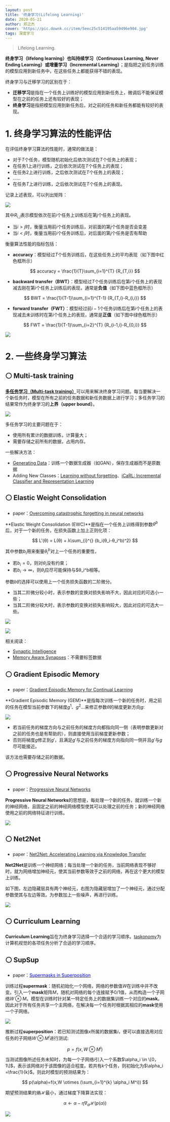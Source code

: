```yaml
---
layout: post
title: '终身学习(Lifelong Learning)'
date: 2020-05-21
author: 郑之杰
cover: 'https://pic.downk.cc/item/5eec25c514195aa59496e904.jpg'
tags: 深度学习
---
```


> Lifelong Learning.

**终身学习（lifelong learning）**也叫**持续学习（Continuous Learning, Never Ending Learning）**或**增量学习（Incremental Learning）**；是指把之前任务训练的模型应用到新任务中，在这些任务上都能获得不错的表现。

终身学习与迁移学习的区别在于：
- **迁移学习**是指在一个任务上训练好的模型应用到新任务上，微调后不能保证模型在之前的任务上还有较好的表现；
- **终身学习**是指把模型应用到新任务后，对之前的任务和新任务都能有较好的表现。

# 1. 终身学习算法的性能评估
在评估终身学习算法的性能时，通常的做法是：
- 对于$T$个任务，模型随机初始化后依次测试在$T$个任务上的表现；
- 在任务$1$上进行训练，之后依次测试在$T$个任务上的表现；
- 在任务$2$上进行训练，之后依次测试在$T$个任务上的表现；
- ......
- 在任务$T$上进行训练，之后依次测试在$T$个任务上的表现。

记录上述表现，可以列出矩阵：

![](https://pic.downk.cc/item/5eec25e714195aa594970359.jpg)

其中$R_{i,j}$表示模型依次在前$i$个任务上训练后在第$j$个任务上的表现。
- 当$i>j$时，衡量当用前$i$个任务训练后，对前面的第$j$个任务是否会变差
- 当$i<j$时，衡量当用前$i$个任务训练后，对后面的第$j$个任务是否有帮助

衡量算法性能的指标包括：
- **accuracy**：模型经过$T$个任务训练后，在这些任务上的平均表现（如下图中红色框所示）

$$ accuracy = \frac{1}{T}\sum_{i=1}^{T} {R_{T,i}} $$

- **backward transfer（BWT）**：模型经过$T$个任务训练后在第$i$个任务上的表现减去刚在第$i$个任务上训练后的表现，通常是**负值**（如下图中蓝色框所示）

$$ BWT = \frac{1}{T-1}\sum_{i=1}^{T-1} {R_{T,i}-R_{i,i}} $$

- **forward transfer（FWT）**：模型经过前$i-1$个任务训练后在第$i$个任务上的表现减去未训练时在第$i$个任务上的表现，通常是**正值**（如下图中绿色框所示）

$$ FWT = \frac{1}{T-1}\sum_{i=2}^{T} {R_{i-1,i}-R_{0,i}} $$

![](https://pic.downk.cc/item/5eec2ac014195aa5949b77b2.jpg)

# 2. 一些终身学习算法

## ⚪ Multi-task training
[**多任务学习（Multi-task training）**](https://0809zheng.github.io/2021/08/28/MTL.html)可以用来解决终身学习问题。每当要解决一个新任务时，模型在所有之前的任务数据和新任务数据上进行学习；多任务学习的结果常作为终身学习的**上界（upper bound）**。

![](https://pic.downk.cc/item/5eec2b6f14195aa5949c2194.jpg)

多任务学习的主要问题在于：
- 使用所有累计的数据训练，计算量大；
- 需要存储之前所有的数据，占用内存。

一些解决方法：
- [Generating Data](https://arxiv.org/abs/1705.08690)：训练一个数据生成器（如GAN），保存生成器而不是原数据
- Adding New Classes：[Learning without forgetting](https://arxiv.org/abs/1606.09282)、[iCaRL: Incremental Classifier and Representation Learning](https://arxiv.org/abs/1611.07725)

## ⚪ Elastic Weight Consolidation
- paper：[Overcoming catastrophic forgetting in neural networks](https://arxiv.org/abs/1612.00796)

**Elastic Weight Consolidation (EWC)**是指在一个任务上训练得到参数$θ^b$后，对于一个新的任务，在损失函数上加上正则化项：

$$ L'(θ) = L(θ) + λ\sum_{i}^{} {b_i(θ_i-θ_i^b)^2} $$

其中参数$b_i$用来衡量$θ_i^b$对上一个任务的重要性，
- 若$b_i=0$，则对$θ_i$没有约束；
- 若$b_i→∞$，则$θ_i$应尽可能保持与$θ_i^b相等。

参数$b$的选择可以使用上一个任务损失函数的二阶微分。
- 当其二阶微分较小时，表示参数的变换对损失影响不大，因此对应的可选小一些；
- 当其二阶微分较大时，表示参数的变换对损失影响较大，因此对应的可选大一些。

![](https://pic.downk.cc/item/5eec302a14195aa594a0c98d.jpg)

![](https://pic.downk.cc/item/5eec308514195aa594a1359d.jpg)

相关阅读：
- [Synaptic Intelligence](https://arxiv.org/abs/1703.04200)
- [Memory Aware Synapses](https://arxiv.org/abs/1711.09601)：不需要标签数据

## ⚪ Gradient Episodic Memory
- paper：[Gradient Episodic Memory for Continual Learning](https://arxiv.org/abs/1706.08840)

**Gradient Episodic Memory (GEM)**是指每次训练一个新的任务时，用之前的任务在模型当前参数下的梯度$g^1$、$g^2$...来修正参数$θ$的梯度更新方向$g$:

![](https://pic.downk.cc/item/5eec5ceb14195aa594cce215.jpg)

- 若当前任务的梯度方向与之前任务的梯度方向都指向同一侧（表明参数更新对之前的任务也是有帮助的），则直接使用当前梯度更新参数；
- 否则将梯度$g$修正到$g'$，且满足$g'$与之前任务的梯度方向指向同一侧并且$g'$与$g$尽可能接近。

该方法也需要存储之前的数据。

## ⚪ Progressive Neural Networks
- paper：[Progressive Neural Networks](https://arxiv.org/abs/1606.04671)

**Progressive Neural Networks**的思想是，每处理一个新的任务，就训练一个新的神经网络，且固定之前的神经网络模型使其可以处理之前的任务；新的神经网络使用之前的网络特征进行训练。

![](https://pic.downk.cc/item/5eec5d5414195aa594cd878a.jpg)

## ⚪ Net2Net
- paper：[Net2Net: Accelerating Learning via Knowledge Transfer](https://arxiv.org/abs/1511.05641)

**Net2Net**是训练一个神经网络；每当处理一个新的任务，当前网络表现不够好时，就为网络增加神经元，使其当前参数等效于之前的网络，再在这个更大的模型上训练。

如下图，左边隐藏层具有两个神经元，右图为隐藏层增加了一个神经元，通过分配参数使其与左边等效。为参数加上一些噪声，再进行训练。

![](https://pic.downk.cc/item/5eec5eb314195aa594cfb073.jpg)

## ⚪ Curriculum Learning
**Curriculum Learning**旨在为终身学习选择一个合适的学习顺序。[taskonomy](http://taskonomy.stanford.edu/#abstract)为计算机视觉的各项任务分析了合适的学习顺序。

## ⚪ SupSup
- paper：[<font color=Blue>Supermasks in Superposition</font>](https://0809zheng.github.io/2021/06/30/supsup.html)

训练过程**supermask**：随机初始化一个网络，网络的参数值$W$在训练中并不改变。引入一个**mask**矩阵$M$，随机对网络的每个连接赋予$0/1$值，从而构造一个子网络$W \otimes M$。模型在训练时针对某一特定任务上的数据集训练一个对应的**mask**。因此对于所有任务共享一个主网络，在解决每一个任务时根据其相应的**mask**使用一个子网络。

![](https://pic.imgdb.cn/item/60dc104f5132923bf8a3b49d.jpg)

推断过程**superposition**：若已知测试图像$x$所属的数据集$i$，便可以直接选用对应任务的子网络$W \otimes M^i$进行测试:

$$ p=f(x,W \otimes M^i) $$

当测试图像所述任务未知时，为每一个子网络$i$引入一个系数$\alpha_i \in \[0，1\]$，表示该网络对于该图像的适合程度。若共有$k$个任务，则初始化为$\alpha_i =\frac{1}{k}$。则此时模型的预测结果为：

$$ p(\alpha)=f(x,W \otimes (\sum_{i=1}^{k} \alpha_i M^i)) $$

期望预测结果的熵$\mathcal{H}$最小，通过梯度下降算法实现：

$$ \alpha ← \alpha - \eta \nabla_{\alpha} \mathcal{H}(p(\alpha)) $$

![](https://pic.imgdb.cn/item/60dc106c5132923bf8a4b5f6.jpg)
